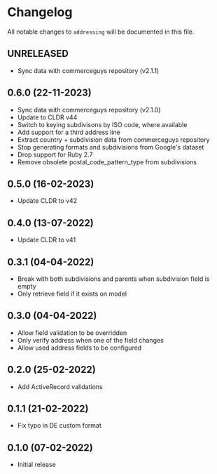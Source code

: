 # Changelog

All notable changes to `addressing` will be documented in this file.

## UNRELEASED

- Sync data with commerceguys repository (v2.1.1)

## 0.6.0 (22-11-2023)

- Sync data with commerceguys repository (v2.1.0)
- Update to CLDR v44
- Switch to keying subdivisons by ISO code, where available
- Add support for a third address line
- Extract country + subdivision data from commerceguys repository
- Stop generating formats and subdivisions from Google's dataset
- Drop support for Ruby 2.7
- Remove obsolete postal_code_pattern_type from subdivisions

## 0.5.0 (16-02-2023)

- Update CLDR to v42

## 0.4.0 (13-07-2022)

- Update CLDR to v41

## 0.3.1 (04-04-2022)

- Break with both subdivisions and parents when subdivision field is empty
- Only retrieve field if it exists on model

## 0.3.0 (04-04-2022)

- Allow field validation to be overridden
- Only verify address when one of the field changes
- Allow used address fields to be configured

## 0.2.0 (25-02-2022)

- Add ActiveRecord validations

## 0.1.1 (21-02-2022)

- Fix typo in DE custom format

## 0.1.0 (07-02-2022)

- Initial release
